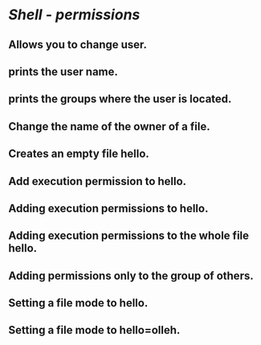 # _Shell - permissions_
## Allows you to change user. 
## prints the user name.
## prints the groups where the user is located.
## Change the name of the owner of a file. 
## Creates an empty file hello.
## Add execution permission to hello.
## Adding execution permissions to hello.
## Adding execution permissions to the whole file hello.
## Adding permissions only to the group of others.
## Setting a file mode to hello.
## Setting a file mode to hello=olleh.
